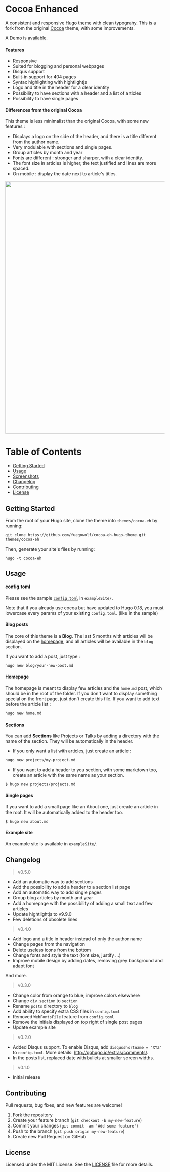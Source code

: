 # Cocoa Enhanced

A consistent and responsive [Hugo](http://gohugo.io) [theme](https://github.com/spf13/hugoThemes/) with clean typograhy. This is a fork from the original [Cocoa](https://www.github.com/nishanths/cocoa-hugo-theme) theme, with some improvements.

A [Demo](https://kodewolf.com) is available.

#### Features

* Responsive
* Suited for blogging and personal webpages
* Disqus support
* Built-in support for 404 pages
* Syntax highlighting with hightlightjs
* Logo and title in the header for a clear identity
* Possibility to have sections with a header and a list of articles
* Possibility to have single pages

#### Differences from the original Cocoa

This theme is less minimalist than the original Cocoa, with some new features :

* Displays a logo on the side of the header, and there is a title different from the author name.
* Very modulable with sections and single pages.
* Group articles by month and year
* Fonts are different : stronger and sharper, with a clear identity.
* The font size in articles is higher, the text justified and lines are more spaced.
* On mobile : display the date next to article's titles.

<img src="https://raw.githubusercontent.com/fuegowolf/cocoa-eh-hugo-theme/master/images/screenshot.png" width="800">

# Table of Contents

* [Getting Started](#getting-started)
* [Usage](#usage)
* [Screenshots](#screenshots)
* [Changelog](#changelog)
* [Contributing](#contributing)
* [License](#license)

## Getting Started 

From the root of your Hugo site, clone the theme into `themes/cocoa-eh` by running:

````
git clone https://github.com/fuegowolf/cocoa-eh-hugo-theme.git themes/cocoa-eh
````

Then, generate your site's files by running:

````
hugo -t cocoa-eh
````

## Usage

#### config.toml

Please see the sample [`config.toml`](https://github.com/fuegowolf/cocoa-eh-hugo-theme/blob/master/exampleSite/config.toml) in `exampleSite/`.

Note that if you already use cocoa but have updated to Hugo 0.18, you must lowercase every params of your existing `config.toml`. (like in the sample)

#### Blog posts

The core of this theme is a **Blog**. The last 5 months with articles will be displayed on the [homepage](#homepage), and all articles will be available in the `blog` section.

If you want to add a post, just type :

````
hugo new blog/your-new-post.md
````

#### Homepage

The homepage is meant to display few articles and the `home.md` post, which should be in the root of the folder. If you don't want to display something special on the front page, just don't create this file. If you want to add text before the article list :

````
hugo new home.md
````

#### Sections

You can add **Sections** like Projects or Talks by adding a directory with the name of the section. They will be automatically in the header.

* If you only want a list with articles, just create an article :

````
hugo new projects/my-project.md
````

* If you want to add a header to you section, with some markdown too, create an article with the same name as your section.

````
$ hugo new projects/projects.md
````

#### Single pages

If you want to add a small page like an About one, just create an article in the root. It will be automatically added to the header too.

````
$ hugo new about.md
````

#### Example site

An example site is available in `exampleSite/`.

## Changelog

> v0.5.0

- Add an automatic way to add sections
- Add the possibility to add a header to a section list page
- Add an automatic way to add single pages
- Group blog articles by month and year
- Add a homepage with the possibility of adding a small text and few articles
- Update hightlightjs to v9.9.0
- Few deletions of obsolete lines

> v0.4.0

- Add logo and a title in header instead of only the author name
- Change pages from the navigation
- Delete useless icons from the bottom
- Change fonts and style the text (font size, justify ...)
- Improve mobile design by adding dates, removing grey background and adapt font

And more.

> v0.3.0

- Change color from orange to blue; improve colors elsewhere
- Change `div.section` to `section`
- Rename  `posts` directory to `blog`
- Add ability to specify extra CSS files in `config.toml`
- Removed `WebFontsFile` feature from `config.toml`
- Remove the initials displayed on top right of single post pages
- Update example site

> v0.2.0

* Added Disqus support. To enable Disqus, add `disqusshortname = "XYZ"` to `config.toml`. More details: <http://gohugo.io/extras/comments/>.
* In the posts list, replaced date with bullets at smaller screen widths.

> v0.1.0

* Initial release

## Contributing

Pull requests, bug fixes, and new features are welcome!

1. Fork the repository
2. Create your feature branch (`git checkout -b my-new-feature`)
3. Commit your changes (`git commit -am 'Add some feature'`)
4. Push to the branch (`git push origin my-new-feature`)
5. Create new Pull Request on GitHub

## License

Licensed under the MIT License. See the [LICENSE](https://github.com/fuegowolf/cocoa-eh-hugo-theme/blob/master/LICENSE.md) file for more details.
